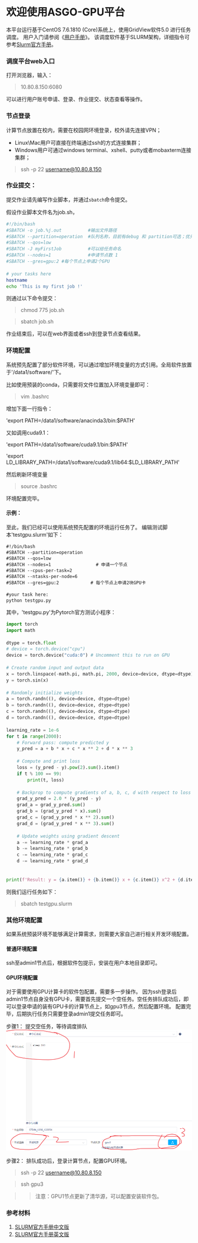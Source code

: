 # 欢迎使用ASGO-GPU平台
本平台运行基于CentOS 7.6.1810 (Core)系统上，使用GridView软件5.0 进行任务调度。
用户入门请参阅《[用户手册](用户手册.pdf)》。
该调度软件基于SLURM架构，详细指令可参考[Slurm官方手册](https://slurm.schedmd.com/quickstart.html)。

### 调度平台web入口
打开浏览器，输入：
> 10.80.8.150:6080

可以进行用户账号申请、登录、作业提交、状态查看等操作。

### 节点登录
计算节点放置在校内，需要在校园网环境登录，校外请先连接VPN；
- Linux\Mac用户可直接在终端通过ssh的方式连接集群；
- Windows用户可通过windows terminal、xshell、putty或者mobaxterm连接集群；
> ssh -p 22 username@10.80.8.150


### 作业提交：
提交作业请先编写作业脚本，并通过`sbatch`命令提交。

假设作业脚本文件名为job.sh，
```bash
#!/bin/bash
#SBATCH -o job.%j.out          #输出文件路径
#SBATCH --partition=operation  #队列名称，目前有debug 和 partition可选；优先级不同
#SBATCH --qos=low
#SBATCH -J myFirstJob          #可以给任务命名
#SBATCH --nodes=1              #申请节点数 1
#SBATCH --gres=gpu:2 #每个节点上申请2个GPU

# your tasks here
hostname
echo 'This is my first job !'
```

则通过以下命令提交：
> chmod 775 job.sh

> sbatch job.sh

作业结束后，可以在web界面或者ssh到登录节点查看结果。

### 环境配置
系统预先配置了部分软件环境，可以通过增加环境变量的方式引用。全局软件放置于'/data1/software/'下。

比如使用预装的conda，只需要将文件位置加入环境变量即可：

> vim .bashrc

增加下面一行指令：

'export PATH=/data1/software/anacinda3/bin:$PATH'

又如调用cuda9.1：

'export PATH=/data1/software/cuda9.1/bin:$PATH'

'export LD_LIBRARY_PATH=/data1/software/cuda9.1/lib64:$LD_LIBRARY_PATH'

然后刷新环境变量

> source .bashrc

环境配置完毕。

#### 示例：

至此，我们已经可以使用系统预先配置的环境运行任务了。
编辑测试脚本'testgpu.slurm'如下：
```
#!/bin/bash
#SBATCH --partition=operation
#SBATCH --qos=low
#SBATCH --nodes=1                 # 申请一个节点
#SBATCH --cpus-per-task=2
#SBATCH --ntasks-per-node=6
#SBATCH --gres=gpu:2            # 每个节点上申请2块GPU卡

#your task here:
python testgpu.py
```
其中，'testgpu.py'为Pytorch官方测试小程序：
```Python
import torch
import math

dtype = torch.float
# device = torch.device("cpu")
device = torch.device("cuda:0") # Uncomment this to run on GPU

# Create random input and output data
x = torch.linspace(-math.pi, math.pi, 2000, device=device, dtype=dtype)
y = torch.sin(x)

# Randomly initialize weights
a = torch.randn((), device=device, dtype=dtype)
b = torch.randn((), device=device, dtype=dtype)
c = torch.randn((), device=device, dtype=dtype)
d = torch.randn((), device=device, dtype=dtype)

learning_rate = 1e-6
for t in range(2000):
    # Forward pass: compute predicted y
    y_pred = a + b * x + c * x ** 2 + d * x ** 3

    # Compute and print loss
    loss = (y_pred - y).pow(2).sum().item()
    if t % 100 == 99:
        print(t, loss)

    # Backprop to compute gradients of a, b, c, d with respect to loss
    grad_y_pred = 2.0 * (y_pred - y)
    grad_a = grad_y_pred.sum()
    grad_b = (grad_y_pred * x).sum()
    grad_c = (grad_y_pred * x ** 2).sum()
    grad_d = (grad_y_pred * x ** 3).sum()

    # Update weights using gradient descent
    a -= learning_rate * grad_a
    b -= learning_rate * grad_b
    c -= learning_rate * grad_c
    d -= learning_rate * grad_d


print(f'Result: y = {a.item()} + {b.item()} x + {c.item()} x^2 + {d.item()} x^3')
```
则我们运行任务如下：
> sbatch testgpu.slurm


### 其他环境配置
如果系统预装环境不能够满足计算需求，则需要大家自己进行相关开发环境配置。

#### 普通环境配置
ssh至admin1节点后，根据软件包提示，安装在用户本地目录即可。

#### GPU环境配置
对于需要使用GPU计算卡的软件包配置，需要多一步操作。
因为ssh登录后admin1节点自身没有GPU卡，需要首先提交一个空任务。空任务排队成功后，即可以登录申请的装有GPU卡的计算节点上，如gpu3节点，然后配置环境。
配置完毕，后期执行任务只需要登录admin1提交任务即可。

步骤1： 提交空任务，等待调度排队
![空任务提交](gpu3.bmp "空任务提交")

步骤2：
排队成功后，登录计算节点，配置GPU环境。

> ssh -p 22 username@10.80.8.150

> ssh gpu3


>> 注意：GPU1节点更新了清华源，可以配置安装软件包。

### 参考材料
1. [SLURM官方手册中文版](https://docs.slurm.cn/users/)
1. [SLURM官方手册英文版](https://slurm.schedmd.com/documentation.html)
